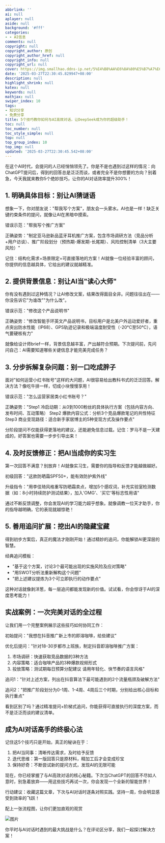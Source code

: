 ```yaml
---
abbrlink: ''
ai: null
aplayer: null
aside: null
background: '#fff'
categories:
- - AI信息
comments: null
copyright: null
copyright_author: 原创
copyright_author_href: null
copyright_info: null
copyright_url: null
cover: https://img.smallhao.ddns-ip.net/5%E4%B8%AA%E6%8A%80%E5%B7%A7%E6%95%99%E4%BD%A0%E5%A6%82%E4%BD%95%E4%B8%8EAI%E9%AB%98%E6%95%88%E5%AF%B9%E8%AF%9D%EF%BC%8C%E8%AE%A9DeepSeek%E6%88%90%E4%B8%BA%E4%BD%A0%E7%9A%84%E8%B6%85%E7%BA%A7%E5%8A%A9%E6%89%8B%EF%BC%81.jpg
date: '2025-03-27T22:30:45.829947+08:00'
description: null
highlight_shrink: null
katex: null
keywords: null
mathjax: null
swiper_index: 10
tags:
- 知识分享
- 免费分享
title: 5个技巧教你如何与AI高效对话，让DeepSeek成为你的超级助手！
toc: null
toc_number: null
toc_style_simple: null
top: null
top_group_index: 10
top_img: null
updated: '2025-03-27T22:30:45.542+08:00'
---
```

在这个AI时代，会提问的人已经悄悄领先了。你是不是也遇到过这样的情况：向ChatGPT提问后，得到的回答总是泛泛而谈，或者完全不是你想要的方向？别着急，今天我就来教你5个绝妙技巧，让你的AI对话效率提升300%！

## 1. 明确具体目标：别让AI猜谜语

想象一下，你对朋友说："帮我写个方案"，朋友会一头雾水。AI也是一样！缺乏关键约束条件的提问，就像让AI在黑暗中摸索。

错误示范："帮我写个推广方案"

正确姿势："制定亚马逊新品蓝牙耳机推广方案，包含市场调研方法（竞品分析+用户访谈）、推广阶段划分（预热期-爆发期-长尾期）、风险控制清单（3大主要风险）"

记住：结构化需求+场景限定=可直接落地的方案！AI就像一位经验丰富的顾问，你提供的信息越具体，它给出的建议就越精准。

## 2. 提供背景信息：别让AI当"读心大师"

你有没有遇到过这种情况？让AI修改文案，结果改得面目全非。问题往往出在——你没告诉它"为谁改""为什么改"。

错误示范："修改这个产品说明书"

正确姿势："修改智能手环英文产品说明书，目标用户是北美户外运动爱好者，重点突出防水性能（IP68）、GPS轨迹记录和极端温度耐受性（-20°C至50°C），语气要硬核有力"

就像给设计师brief一样，背景信息越丰富，产出越符合预期。下次提问前，先问问自己：AI需要知道哪些关键信息才能完美完成任务？

## 3. 分步拆解复杂问题：别一口吃成胖子

面对"如何运营小红书账号"这样的大问题，AI很容易给出教科书式的泛泛回答。解决方法？像吃牛排一样，切成小块慢慢享用！

错误示范："怎么运营家居类小红书账号？"

正确姿势："Step1 冷启动期：从0到1000粉丝的具体执行方案（包括内容方向、发布时间、互动策略） Step2 爆款内容公式：分析3个竞品爆款笔记的共性特征 Step3 商业变现路径：适合新手家居博主的5种变现方式及操作要点"

分阶段提问不仅能获得更落地的建议，还能避免信息过载。记住：罗马不是一天建成的，好答案也需要一步步引导出来！

## 4. 及时反馈修正：把AI当成你的实习生

第一次回答不满意？别放弃！AI就像实习生，需要你的指导和反馈才能越做越好。

初级回答："这款防晒霜SPF50+，能有效防护紫外线"

升级指令："用李佳琦风格重写防晒霜卖点，增加5个感叹词，补充实验室检测数据（如：8小时持续防护测试结果），加入'OMG'、'买它'等标志性用语"

通过不断反馈调整，你会发现AI的学习能力超乎想象。就像调教一位天才助手，你的指导越明确，它的表现就越惊艳！

## 5. 善用追问扩展：挖出AI的隐藏宝藏

得到初步方案后，真正的魔法才刚刚开始！通过精妙的追问，你能解锁AI更深层的智慧。

经典追问模板：

* "基于这个方案，讨论3个最可能出现的实施风险及应对策略"
* "用SWOT分析法重新解构这个问题"
* "把上述建议提炼为3个可立即执行的动作要点"

这种对话就像剥洋葱，每一层追问都能发现新的价值。试试看，你会惊讶于AI的深度思考能力！

## 实战案例：一次完美对话的全过程

让我们用一个完整案例展示这些技巧如何协同工作：

初始提问："我想在抖音推广新上市的即溶咖啡，给些建议"

优化后提问："针对18-30岁都市上班族，制定抖音即溶咖啡推广方案：

1. 市场调研：快速获取竞品数据的3种方法
2. 内容策略：适合咖啡产品的3种爆款视频形式
3. 投放策略：测试期每日预算分配建议 请用年轻化、快节奏的语言风格"

追问1："针对上述方案，列出在抖音算法下最可能遇到的2个流量瓶颈及破解方法"

追问2："把推广阶段划分为0-1周、1-4周、4周后三个时期，分别给出核心目标和执行重点"

看到区别了吗？通过精准提问+阶梯式追问，你能获得可直接执行的深度方案，而不是泛泛而谈的建议清单。

## 成为AI对话高手的终极心法

记住这5个技巧只是开始，真正的秘诀在于：

1. 把AI当同事：清晰传达需求，及时给予反馈
2. 迭代思维：第一版回答只是原材料，精加工后才会变成珍宝
3. 保持好奇：不断尝试新的提问方式，发现AI的无限可能

现在，你已经掌握了与AI高效对话的核心秘籍。下次当ChatGPT的回答不尽如人意时，别急着放弃——用这些技巧再试一次，你会发现一个全新的智能世界！

行动建议：收藏这篇文章，下次与AI对话时逐条对照实践。坚持一周，你会明显感受到效率的飞跃！

配上一张流程图，让你们更加直观的观赏

![图片](https://img.smallhao.ddns-ip.net/download.png)

你平时与AI对话时遇到的最大挑战是什么？在评论区分享，我们一起探讨解决方案！
